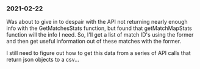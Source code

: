 ### 2021-02-22

Was about to give in to despair with the API not returning nearly enough info 
with the GetMatchesStats function, but found that getMatchMapStats function will
the info I need. So, I'll get a list of match ID's using the former and then get
useful information out of these matches with the former.

I still need to figure out how to get this data from a series of API calls
that return json objects to a csv...